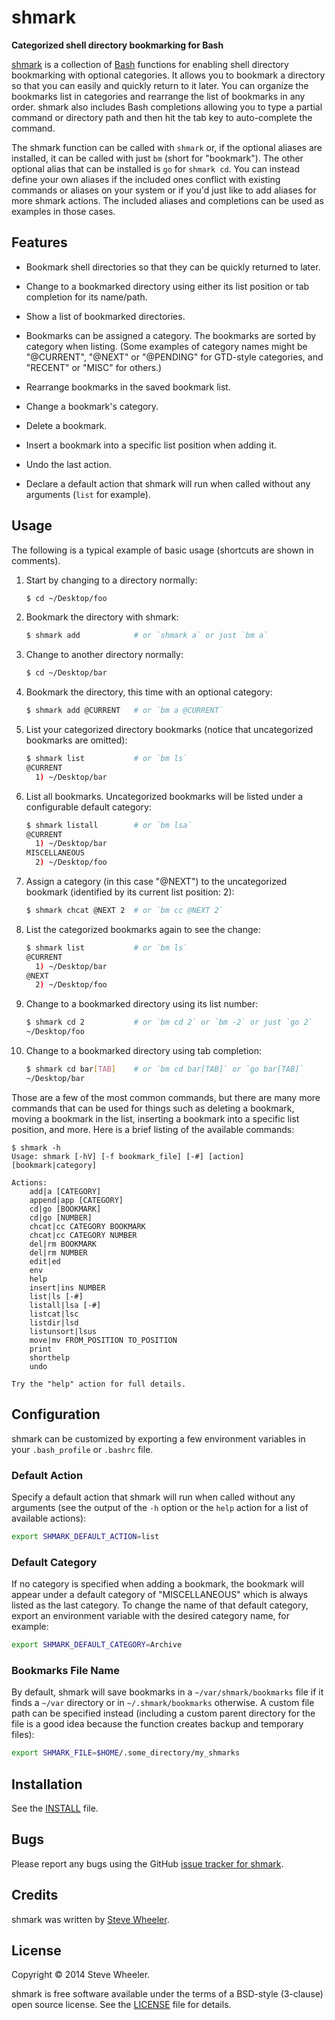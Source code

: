 shmark
======

**Categorized shell directory bookmarking for Bash**

[shmark][1] is a collection of [Bash][2] functions for enabling shell
directory bookmarking with optional categories. It allows you to bookmark a
directory so that you can easily and quickly return to it later. You can
organize the bookmarks list in categories and rearrange the list of bookmarks
in any order. shmark also includes Bash completions allowing you to type a
partial command or directory path and then hit the tab key to auto-complete
the command.

The shmark function can be called with `shmark` or, if the optional aliases
are installed, it can be called with just `bm` (short for "bookmark"). The
other optional alias that can be installed is `go` for `shmark cd`. You can
instead define your own aliases if the included ones conflict with existing
commands or aliases on your system or if you'd just like to add aliases for
more shmark actions. The included aliases and completions can be used as
examples in those cases.


Features
--------

*   Bookmark shell directories so that they can be quickly returned to later.

*   Change to a bookmarked directory using either its list position or tab
    completion for its name/path.

*   Show a list of bookmarked directories.

*   Bookmarks can be assigned a category. The bookmarks are sorted by
    category when listing. (Some examples of category names might be
    "@CURRENT", "@NEXT" or "@PENDING" for GTD-style categories, and "RECENT"
    or "MISC" for others.)

*   Rearrange bookmarks in the saved bookmark list.

*   Change a bookmark's category.

*   Delete a bookmark.

*   Insert a bookmark into a specific list position when adding it.

*   Undo the last action.

*   Declare a default action that shmark will run when called without any
    arguments (`list` for example).


Usage
-----

The following is a typical example of basic usage (shortcuts are shown in
comments).

1.  Start by changing to a directory normally:

    ```bash
    $ cd ~/Desktop/foo
    ```

2.  Bookmark the directory with shmark:

    ```bash
    $ shmark add            # or `shmark a` or just `bm a`
    ```

3.  Change to another directory normally:

    ```bash
    $ cd ~/Desktop/bar
    ```

4.  Bookmark the directory, this time with an optional category:

    ```bash
    $ shmark add @CURRENT   # or `bm a @CURRENT`
    ```

5.  List your categorized directory bookmarks (notice that uncategorized
    bookmarks are omitted):

    ```bash
    $ shmark list           # or `bm ls`
    @CURRENT
      1) ~/Desktop/bar
    ```

6.  List all bookmarks. Uncategorized bookmarks will be listed under a
    configurable default category:

    ```bash
    $ shmark listall        # or `bm lsa`
    @CURRENT
      1) ~/Desktop/bar
    MISCELLANEOUS
      2) ~/Desktop/foo
    ```

7.  Assign a category (in this case "@NEXT") to the uncategorized bookmark
    (identified by its current list position: 2):

    ```bash
    $ shmark chcat @NEXT 2  # or `bm cc @NEXT 2`
    ```

8.  List the categorized bookmarks again to see the change:

    ```bash
    $ shmark list           # or `bm ls`
    @CURRENT
      1) ~/Desktop/bar
    @NEXT
      2) ~/Desktop/foo
    ```

9.  Change to a bookmarked directory using its list number:

    ```bash
    $ shmark cd 2           # or `bm cd 2` or `bm -2` or just `go 2`
    ~/Desktop/foo
    ```

10. Change to a bookmarked directory using tab completion:

    ```bash
    $ shmark cd bar[TAB]    # or `bm cd bar[TAB]` or `go bar[TAB]`
    ~/Desktop/bar
    ```

Those are a few of the most common commands, but there are many more commands
that can be used for things such as deleting a bookmark, moving a bookmark in
the list, inserting a bookmark into a specific list position, and more.
Here is a brief listing of the available commands:

```
$ shmark -h
Usage: shmark [-hV] [-f bookmark_file] [-#] [action] [bookmark|category]

Actions:
    add|a [CATEGORY]
    append|app [CATEGORY]
    cd|go [BOOKMARK]
    cd|go [NUMBER]
    chcat|cc CATEGORY BOOKMARK
    chcat|cc CATEGORY NUMBER
    del|rm BOOKMARK
    del|rm NUMBER
    edit|ed
    env
    help
    insert|ins NUMBER
    list|ls [-#]
    listall|lsa [-#]
    listcat|lsc
    listdir|lsd
    listunsort|lsus
    move|mv FROM_POSITION TO_POSITION
    print
    shorthelp
    undo

Try the "help" action for full details.
```


Configuration
-------------

shmark can be customized by exporting a few environment variables in your
`.bash_profile` or `.bashrc` file.

### Default Action

Specify a default action that shmark will run when called without any
arguments (see the output of the `-h` option or the `help` action for a list
of available actions):

```bash
export SHMARK_DEFAULT_ACTION=list
```

### Default Category

If no category is specified when adding a bookmark, the bookmark will appear
under a default category of "MISCELLANEOUS" which is always listed as the last
category. To change the name of that default category, export an environment
variable with the desired category name, for example:

```bash
export SHMARK_DEFAULT_CATEGORY=Archive
```

### Bookmarks File Name

By default, shmark will save bookmarks in a `~/var/shmark/bookmarks` file if
it finds a `~/var` directory or in `~/.shmark/bookmarks` otherwise. A custom
file path can be specified instead (including a custom parent directory for
the file is a good idea because the function creates backup and temporary
files):

```bash
export SHMARK_FILE=$HOME/.some_directory/my_shmarks
```


Installation
------------

See the [INSTALL][3] file.


Bugs
----

Please report any bugs using the GitHub [issue tracker for shmark][4].


Credits
-------

shmark was written by [Steve Wheeler](http://swheeler.com/).


License
-------

Copyright &copy; 2014 Steve Wheeler.

shmark is free software available under the terms of a BSD-style (3-clause)
open source license. See the [LICENSE][5] file for details.


  [1]: http://jazzheaddesign.com/work/code/shmark/
  [2]: https://www.gnu.org/software/bash/
  [3]: INSTALL.md
  [4]: https://github.com/jazzhead/shmark/issues
  [5]: LICENSE
